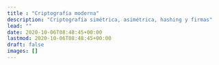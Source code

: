 ```yaml
---
title : "Criptografía moderna"
description: "Criptografía simétrica, asimétrica, hashing y firmas"
lead: ""
date: 2020-10-06T08:48:45+00:00
lastmod: 2020-10-06T08:48:45+00:00
draft: false
images: []
---
```

